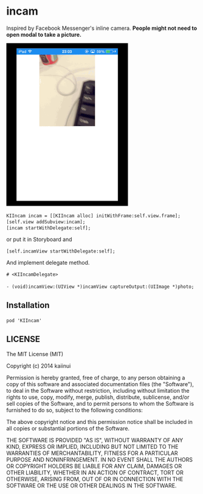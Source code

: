 incam
=====

Inspired by Facebook Messenger's inline camera. **People might not need to open modal to take a picture.**

![](https://raw.githubusercontent.com/kaiinui/incam/master/KIIncamSS.gif)

```objc
KIIncam incam = [[KIIncam alloc] initWithFrame:self.view.frame];
[self.view addSubview:incam];
[incam startWithDelegate:self];
```

or put it in Storyboard and

```objc
[self.incamView startWithDelegate:self];
```

And implement delegate method.

```objc
# <KIIncamDelegate>

- (void)incamView:(UIView *)incamView captureOutput:(UIImage *)photo;
```

Installation
---

`pod 'KIIncam'`

LICENSE
---

The MIT License (MIT)

Copyright (c) 2014 kaiinui

Permission is hereby granted, free of charge, to any person obtaining a copy
of this software and associated documentation files (the "Software"), to deal
in the Software without restriction, including without limitation the rights
to use, copy, modify, merge, publish, distribute, sublicense, and/or sell
copies of the Software, and to permit persons to whom the Software is
furnished to do so, subject to the following conditions:

The above copyright notice and this permission notice shall be included in all
copies or substantial portions of the Software.

THE SOFTWARE IS PROVIDED "AS IS", WITHOUT WARRANTY OF ANY KIND, EXPRESS OR
IMPLIED, INCLUDING BUT NOT LIMITED TO THE WARRANTIES OF MERCHANTABILITY,
FITNESS FOR A PARTICULAR PURPOSE AND NONINFRINGEMENT. IN NO EVENT SHALL THE
AUTHORS OR COPYRIGHT HOLDERS BE LIABLE FOR ANY CLAIM, DAMAGES OR OTHER
LIABILITY, WHETHER IN AN ACTION OF CONTRACT, TORT OR OTHERWISE, ARISING FROM,
OUT OF OR IN CONNECTION WITH THE SOFTWARE OR THE USE OR OTHER DEALINGS IN THE
SOFTWARE.
